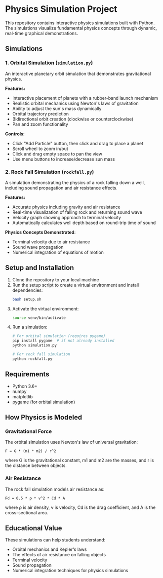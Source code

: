 # Physics Simulation Project

This repository contains interactive physics simulations built with Python. The simulations visualize fundamental physics concepts through dynamic, real-time graphical demonstrations.

## Simulations

### 1. Orbital Simulation (`simulation.py`)

An interactive planetary orbit simulation that demonstrates gravitational physics.

**Features:**
- Interactive placement of planets with a rubber-band launch mechanism
- Realistic orbital mechanics using Newton's laws of gravitation
- Ability to adjust the sun's mass dynamically
- Orbital trajectory prediction
- Bidirectional orbit creation (clockwise or counterclockwise)
- Pan and zoom functionality

**Controls:**
- Click "Add Particle" button, then click and drag to place a planet
- Scroll wheel to zoom in/out
- Click and drag empty space to pan the view
- Use menu buttons to increase/decrease sun mass

### 2. Rock Fall Simulation (`rockfall.py`)

A simulation demonstrating the physics of a rock falling down a well, including sound propagation and air resistance effects.

**Features:**
- Accurate physics including gravity and air resistance
- Real-time visualization of falling rock and returning sound wave
- Velocity graph showing approach to terminal velocity
- Automatically calculates well depth based on round-trip time of sound

**Physics Concepts Demonstrated:**
- Terminal velocity due to air resistance
- Sound wave propagation
- Numerical integration of equations of motion

## Setup and Installation

1. Clone the repository to your local machine
2. Run the setup script to create a virtual environment and install dependencies:
   ```bash
   bash setup.sh
   ```
3. Activate the virtual environment:
   ```bash
   source venv/bin/activate
   ```
4. Run a simulation:
   ```bash
   # For orbital simulation (requires pygame)
   pip install pygame  # if not already installed
   python simulation.py
   
   # For rock fall simulation
   python rockfall.py
   ```

## Requirements

- Python 3.6+
- numpy
- matplotlib
- pygame (for orbital simulation)

## How Physics is Modeled

### Gravitational Force
The orbital simulation uses Newton's law of universal gravitation:
```
F = G * (m1 * m2) / r^2
```
where G is the gravitational constant, m1 and m2 are the masses, and r is the distance between objects.

### Air Resistance
The rock fall simulation models air resistance as:
```
Fd = 0.5 * ρ * v^2 * Cd * A
```
where ρ is air density, v is velocity, Cd is the drag coefficient, and A is the cross-sectional area.

## Educational Value

These simulations can help students understand:
- Orbital mechanics and Kepler's laws
- The effects of air resistance on falling objects
- Terminal velocity
- Sound propagation
- Numerical integration techniques for physics simulations
